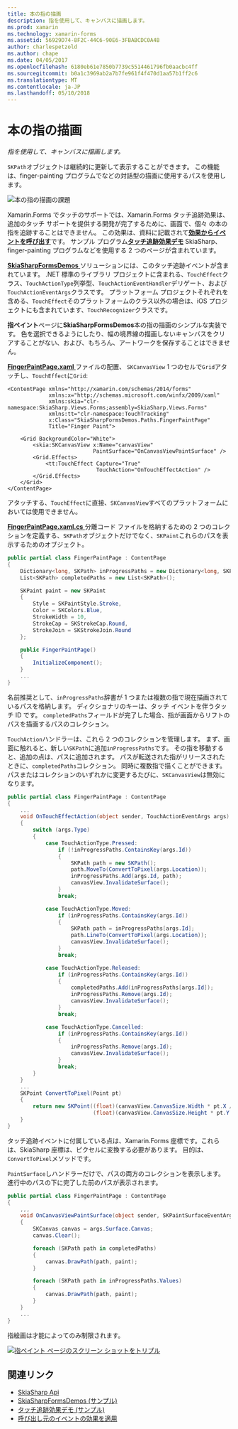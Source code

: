 ```yaml
---
title: 本の指の描画
description: 指を使用して、キャンバスに描画します。
ms.prod: xamarin
ms.technology: xamarin-forms
ms.assetid: 56929D74-8F2C-44C6-90E6-3FBABCDC0A4B
author: charlespetzold
ms.author: chape
ms.date: 04/05/2017
ms.openlocfilehash: 6180eb61e7850b7739c5514461796fb0aacbc4ff
ms.sourcegitcommit: b0a1c3969ab2a7b7fe961f4f470d1aa57b1ff2c6
ms.translationtype: MT
ms.contentlocale: ja-JP
ms.lasthandoff: 05/10/2018
---
```

# <a name="finger-painting"></a>本の指の描画

_指を使用して、キャンバスに描画します。_

`SKPath`オブジェクトは継続的に更新して表示することができます。 この機能は、finger-painting プログラムでなどの対話型の描画に使用するパスを使用します。

![](finger-paint-images/fingerpaintsample.png "本の指の描画の課題")

Xamarin.Forms でタッチのサポートでは、Xamarin.Forms タッチ追跡効果は、追加のタッチ サポートを提供する開発が完了するために、画面で、個々 の本の指を追跡することはできません。 この効果は、資料に記載されて[**効果からイベントを呼び出す**](~/xamarin-forms/app-fundamentals/effects/touch-tracking.md)です。 サンプル プログラム[**タッチ追跡効果デモ**](https://developer.xamarin.com/samples/xamarin-forms/Effects/TouchTrackingEffectDemos/) SkiaSharp、finger-painting プログラムなどを使用する 2 つのページが含まれています。

[ **SkiaSharpFormsDemos** ](https://developer.xamarin.com/samples/xamarin-forms/SkiaSharpForms/Demos/)ソリューションには、このタッチ追跡イベントが含まれています。 .NET 標準のライブラリ プロジェクトに含まれる、`TouchEffect`クラス、`TouchActionType`列挙型、`TouchActionEventHandler`デリゲート、および`TouchActionEventArgs`クラスです。 プラットフォーム プロジェクトそれぞれを含める、`TouchEffect`そのプラットフォームのクラス以外の場合は、iOS プロジェクトにも含まれています、`TouchRecognizer`クラスです。

**指ペイント**ページに**SkiaSharpFormsDemos**本の指の描画のシンプルな実装です。 色を選択できるようにしたり、幅の境界線の描画しないキャンバスをクリアすることがない、および、もちろん、アートワークを保存することはできません。

[ **FingerPaintPage.xaml** ](https://github.com/xamarin/xamarin-forms-samples/blob/master/SkiaSharpForms/Demos/Demos/SkiaSharpFormsDemos/LinesAndPaths/FingerPaintPage.xaml)ファイルの配置、 `SKCanvasView` 1 つのセルで`Grid`アタッチし、`TouchEffect`に`Grid`:

```xaml
<ContentPage xmlns="http://xamarin.com/schemas/2014/forms"
             xmlns:x="http://schemas.microsoft.com/winfx/2009/xaml"
             xmlns:skia="clr-namespace:SkiaSharp.Views.Forms;assembly=SkiaSharp.Views.Forms"
             xmlns:tt="clr-namespace:TouchTracking"
             x:Class="SkiaSharpFormsDemos.Paths.FingerPaintPage"
             Title="Finger Paint">

    <Grid BackgroundColor="White">
        <skia:SKCanvasView x:Name="canvasView"
                           PaintSurface="OnCanvasViewPaintSurface" />
        <Grid.Effects>
            <tt:TouchEffect Capture="True"
                            TouchAction="OnTouchEffectAction" />
        </Grid.Effects>
    </Grid>
</ContentPage>
```

アタッチする、`TouchEffect`に直接、`SKCanvasView`すべてのプラットフォームにおいては使用できません。

[ **FingerPaintPage.xaml.cs** ](https://github.com/xamarin/xamarin-forms-samples/blob/master/SkiaSharpForms/Demos/Demos/SkiaSharpFormsDemos/LinesAndPaths/FingerPaintPage.xaml.cs)分離コード ファイルを格納するための 2 つのコレクションを定義する、`SKPath`オブジェクトだけでなく、`SKPaint`これらのパスを表示するためのオブジェクト。

```csharp
public partial class FingerPaintPage : ContentPage
{
    Dictionary<long, SKPath> inProgressPaths = new Dictionary<long, SKPath>();
    List<SKPath> completedPaths = new List<SKPath>();

    SKPaint paint = new SKPaint
    {
        Style = SKPaintStyle.Stroke,
        Color = SKColors.Blue,
        StrokeWidth = 10,
        StrokeCap = SKStrokeCap.Round,
        StrokeJoin = SKStrokeJoin.Round
    };

    public FingerPaintPage()
    {
        InitializeComponent();
    }
    ...
}
```

名前推奨として、`inProgressPaths`辞書が 1 つまたは複数の指で現在描画されているパスを格納します。 ディクショナリのキーは、タッチ イベントを伴うタッチ ID です。 `completedPaths`フィールドが完了した場合、指が画面からリフトのパスを描画するパスのコレクション。

`TouchAction`ハンドラーは、これら 2 つのコレクションを管理します。 まず、画面に触れると、新しい`SKPath`に追加`inProgressPaths`です。 その指を移動すると、追加の点は、パスに追加されます。 パスが転送された指がリリースされたときに、`completedPaths`コレクション。 同時に複数指で描くことができます。 パスまたはコレクションのいずれかに変更するたびに、`SKCanvasView`は無効になります。

```csharp
public partial class FingerPaintPage : ContentPage
{
    ...
    void OnTouchEffectAction(object sender, TouchActionEventArgs args)
    {
        switch (args.Type)
        {
            case TouchActionType.Pressed:
                if (!inProgressPaths.ContainsKey(args.Id))
                {
                    SKPath path = new SKPath();
                    path.MoveTo(ConvertToPixel(args.Location));
                    inProgressPaths.Add(args.Id, path);
                    canvasView.InvalidateSurface();
                }
                break;

            case TouchActionType.Moved:
                if (inProgressPaths.ContainsKey(args.Id))
                {
                    SKPath path = inProgressPaths[args.Id];
                    path.LineTo(ConvertToPixel(args.Location));
                    canvasView.InvalidateSurface();
                }
                break;

            case TouchActionType.Released:
                if (inProgressPaths.ContainsKey(args.Id))
                {
                    completedPaths.Add(inProgressPaths[args.Id]);
                    inProgressPaths.Remove(args.Id);
                    canvasView.InvalidateSurface();
                }
                break;

            case TouchActionType.Cancelled:
                if (inProgressPaths.ContainsKey(args.Id))
                {
                    inProgressPaths.Remove(args.Id);
                    canvasView.InvalidateSurface();
                }
                break;
        }
    }
    ...
    SKPoint ConvertToPixel(Point pt)
    {
        return new SKPoint((float)(canvasView.CanvasSize.Width * pt.X / canvasView.Width),
                           (float)(canvasView.CanvasSize.Height * pt.Y / canvasView.Height));
    }
}
```

タッチ追跡イベントに付属している点は、Xamarin.Forms 座標です。これらは、SkiaSharp 座標は、ピクセルに変換する必要があります。 目的は、`ConvertToPixel`メソッドです。

`PaintSurface`しハンドラーだけで、パスの両方のコレクションを表示します。 進行中のパスの下に完了した前のパスが表示されます。

```csharp
public partial class FingerPaintPage : ContentPage
{
    ,,,
    void OnCanvasViewPaintSurface(object sender, SKPaintSurfaceEventArgs args)
    {
        SKCanvas canvas = args.Surface.Canvas;
        canvas.Clear();

        foreach (SKPath path in completedPaths)
        {
            canvas.DrawPath(path, paint);
        }

        foreach (SKPath path in inProgressPaths.Values)
        {
            canvas.DrawPath(path, paint);
        }
    }
    ...
}
```

指絵画は才能によってのみ制限されます。

[![](finger-paint-images/fingerpaint-small.png "指ペイント ページのスクリーン ショットをトリプル")](finger-paint-images/fingerpaint-large.png#lightbox "指ペイント ページのトリプル スクリーン ショット")


## <a name="related-links"></a>関連リンク

- [SkiaSharp Api](https://developer.xamarin.com/api/root/SkiaSharp/)
- [SkiaSharpFormsDemos (サンプル)](https://developer.xamarin.com/samples/xamarin-forms/SkiaSharpForms/Demos/)
- [タッチ追跡効果デモ (サンプル)](https://developer.xamarin.com/samples/xamarin-forms/Effects/TouchTrackingEffectDemos/)
- [呼び出し元のイベントの効果を適用](~/xamarin-forms/app-fundamentals/effects/touch-tracking.md)
